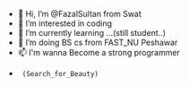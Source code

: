 - 👋 Hi, I’m @FazalSultan from Swat
- 👀 I’m interested in coding
- 🌱 I’m currently learning ...(still student..)
- 💞️ I’m doing BS cs from FAST_NU Peshawar
- 📫 I'm wanna Become a strong programmer
-      (Search_for_Beauty)
